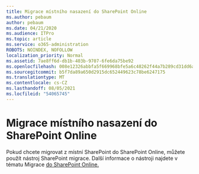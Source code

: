 ```yaml
---
title: Migrace místního nasazení do SharePoint Online
ms.author: pebaum
author: pebaum
ms.date: 04/21/2020
ms.audience: ITPro
ms.topic: article
ms.service: o365-administration
ROBOTS: NOINDEX, NOFOLLOW
localization_priority: Normal
ms.assetid: 7ae8ff6d-db1b-403b-9707-6fe6da75be92
ms.openlocfilehash: 008e12326abbfa5f669968bfe5a6c48262f44a7b289cd31dd6a229f78d268a34
ms.sourcegitcommit: b5f7da89a650d2915dc652449623c78be6247175
ms.translationtype: MT
ms.contentlocale: cs-CZ
ms.lasthandoff: 08/05/2021
ms.locfileid: "54065745"
---
```

# <a name="migrate-on-premises-to-sharepoint-online"></a>Migrace místního nasazení do SharePoint Online

Pokud chcete migrovat z místní SharePoint do SharePoint Online, můžete použít nástroj SharePoint migrace. Další informace o nástroji najdete v tématu Migrace [do SharePoint Online.](https://go.microsoft.com/fwlink/?linkid=2019574)
  

